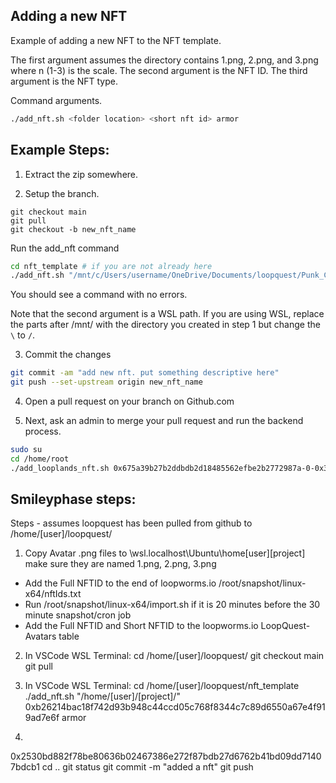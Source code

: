 ## Adding a new NFT
Example of adding a new NFT to the NFT template.

The first argument assumes the directory contains 1.png, 2.png, and 3.png where n (1-3) is the scale.
The second argument is the NFT ID.
The third argument is the NFT type.

Command arguments.
```bash
./add_nft.sh <folder location> <short nft id> armor
```


## Example Steps:
1) Extract the zip somewhere. 

2) Setup the branch.
```
git checkout main
git pull
git checkout -b new_nft_name
```
Run the add_nft command
```bash
cd nft_template # if you are not already here
./add_nft.sh "/mnt/c/Users/username/OneDrive/Documents/loopquest/Punk_Cyborg_268" 0xee40d44f7847999cb4d7d1e3fc7681e1390fc5acc5e835d1e8f0ed717d4dc200 armor
```
You should see a command with no errors.

Note that the second argument is a WSL path. If you are using WSL, replace the parts after /mnt/ with 
the directory you created in step 1 but change the `\` to `/`.

3) Commit the changes
```bash
git commit -am "add new nft. put something descriptive here"
git push --set-upstream origin new_nft_name
```
4) Open a pull request on your branch on Github.com

5) Next, ask an admin to merge your pull request and run the backend process.
```bash
sudo su
cd /home/root
./add_looplands_nft.sh 0x675a39b27b2ddbdb2d18485562efbe2b2772987a-0-0x3add4c3824813b2d4e9fdd3ed678857aa6bcdd4d-0xeac17febcaf13e4f2a07aab923d7e527a8414712b9f6732465970e16853f0daa-10 "Art Magic"
```




## Smileyphase steps:
Steps - assumes loopquest has been pulled from github to /home/[user]/loopquest/

1. Copy Avatar .png files to \\wsl.localhost\Ubuntu\home\[user]\[project]
make sure they are named 1.png, 2.png, 3.png

* Add the Full NFTID to the end of loopworms.io /root/snapshot/linux-x64/nftIds.txt
* Run /root/snapshot/linux-x64/import.sh if it is 20 minutes before the 30 minute snapshot/cron job
* Add the Full NFTID and Short NFTID to the loopworms.io LoopQuest-Avatars table

2. In VSCode WSL Terminal:
cd /home/[user]/loopquest/
git checkout main
git pull

3. In VSCode WSL Terminal:
cd /home/[user]/loopquest/nft_template
./add_nft.sh "/home/[user]/[project]/" 0xb26214bac18f742d93b948c44ccd05c768f8344c7c89d6550a67e4f919ad7e6f armor

4. 
0x2530bd882f78be80636b02467386e272f87bdb27d6762b41bd09dd71407bdcb1
cd ..
git status
git commit -m "added a nft"
git push



